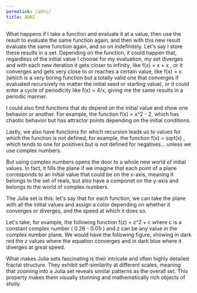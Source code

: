 ```yaml
---
permalink: /adni/
title: ADNI
---
```

What happens if I take a function and evaluate it at a value, then use the result to evaluate the same function again, and then with this new result evaluate the same function again, and so on indefinitely. Let's say I store these results in a set. Depending on the function, it could happen that, regardless of the initial value I choose for my evaluation, my set diverges and with each new iteration it gets closer to infinity, like f(x) = x + x , or it converges and gets very close to or reaches a certain value, like f(x) = x  (which is a very boring function but a totally valid one that converges if evaluated recursively no matter the initial seed or starting value), or it could enter a cycle of periodicity like f(x) = 4/x, giving me the same results in a periodic manner.

I could also find functions that do depend on the initial value and show one behavior or another. For example, the function f(x) = x^2 - 2, which has chaotic behavior but has attractor points depending on the initial conditions.

Lastly, we also have functions for which recursion leads us to values for which the function is not defined, for example, the function f(x) = sqrt(x) , which tends to one for positives but is not defined for negatives... unless we use complex numbers.

But using complex numbers opens the door to a whole new world of initial values. In fact, it fills the plane if we imagine that each point of a plane corresponds to an initial value that could be on the x-axis, meaning it belongs to the set of reals, but also have a componet on the y-axis and belongs to the world of complex numbers.

The Julia set is this: let's say that for each function, we can take the plane with all the initial values and assign a color depending on whether it converges or diverges, and the speed at which it does so.

Let's take, for example, the following function  f(z) = z^2 + c  where  c is a constant complex number ( 0.28 - 0.01i ) and z can be any value in the complex number plane.
We would have the following figure, showing in dark red the z values where the equation converges and in dark blue where it diverges at great speed.

       
<div>
<script src="https://cdn.plot.ly/plotly-2.27.0.min.js"></script>
<script src="https://cdn.plot.ly/plotly-latest.min.js"></script>
    <div id="myDiv"></div>
    <script src="{{ '/assets/js/julia2.js' | relative_url }}"></script>
</div>


What makes Julia sets fascinating is their intricate and often highly detailed fractal structure. They exhibit self-similarity at different scales, meaning that zooming into a Julia set reveals similar patterns as the overall set. This property makes them visually stunning and mathematically rich objects of study.